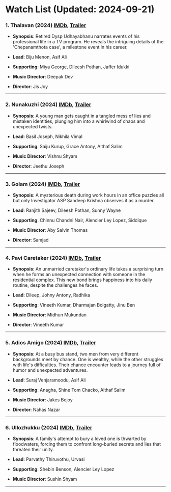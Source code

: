 # Watch List (Updated: 2024-09-21)

### 1. **Thalavan** (2024) [IMDb](https://www.imdb.com/title/tt27510257/), [Trailer](https://www.youtube.com/watch?v=jhUyy5DdUZI)

- **Synopsis**: Retired Dysp Udhayabhanu narrates events of his professional life in a TV program. He reveals the intriguing details of the 'Chepanamthota case', a milestone event in his career.

- **Lead**: Biju Menon, Asif Ali
- **Supporting**: Miya George, Dileesh Pothan, Jaffer Idukki
- **Music Director**: Deepak Dev
- **Director**: Jis Joy

---

### 2. **Nunakuzhi** (2024) [IMDb](https://www.imdb.com/title/tt29274198/), [Trailer](https://www.youtube.com/watch?v=Ek78m6BOGTQ)

- **Synopsis**: A young man gets caught in a tangled mess of lies and mistaken identities, plunging him into a whirlwind of chaos and unexpected twists.

- **Lead**: Basil Joseph, Nikhila Vimal
- **Supporting**: Saiju Kurup, Grace Antony, Althaf Salim
- **Music Director**: Vishnu Shyam
- **Director**: Jeethu Joseph

---

### 3. **Golam** (2024) [IMDb](https://www.imdb.com/title/tt29272469/), [Trailer](https://www.youtube.com/watch?v=vL6l-9OqmfU)

- **Synopsis**: A mysterious death during work hours in an office puzzles all but only Investigator ASP Sandeep Krishna observes it as a murder.

- **Lead**: Ranjith Sajeev, Dileesh Pothan, Sunny Wayne
- **Supporting**: Chinnu Chandni Nair, Alencier Ley Lopez, Siddique
- **Music Director**: Aby Salvin Thomas
- **Director**: Samjad

---

### 4. **Pavi Caretaker** (2024) [IMDb](https://www.imdb.com/title/tt27369385/), [Trailer](https://www.youtube.com/watch?v=tAPT0fo57Ok)

- **Synopsis**: An unmarried caretaker's ordinary life takes a surprising turn when he forms an unexpected connection with someone in the residential complex. This new bond brings happiness into his daily routine, despite the challenges he faces.

- **Lead**: Dileep, Johny Antony, Radhika
- **Supporting**: Vineeth Kumar, Dharmajan Bolgatty, Jinu Ben
- **Music Director**: Midhun Mukundan
- **Director**: Vineeth Kumar

---

### 5. **Adios Amigo** (2024) [IMDb](https://en.wikipedia.org/wiki/Adios_Amigo_%282024_film%29), [Trailer](https://www.youtube.com/watch?v=oi-ABOheUpQ)

- **Synopsis**: At a busy bus stand, two men from very different backgrounds meet by chance. One is wealthy, while the other struggles with life's difficulties. Their chance encounter leads to a journey full of humor and unexpected adventures.

- **Lead**: Suraj Venjaramoodu, Asif Ali
- **Supporting**: Anagha, Shine Tom Chacko, Althaf Salim
- **Music Director**: Jakes Bejoy
- **Director**: Nahas Nazar

---

### 6. **Ullozhukku** (2024) [IMDb](https://www.imdb.com/title/tt32537777/), [Trailer](https://www.youtube.com/watch?v=iElmR97W024)

- **Synopsis**: A family's attempt to bury a loved one is thwarted by floodwaters, forcing them to confront long-buried secrets and lies that threaten their unity.

- **Lead**: Parvathy Thiruvothu, Urvasi
- **Supporting**: Shebin Benson, Alencier Ley Lopez
- **Music Director**: Sushin Shyam

---

